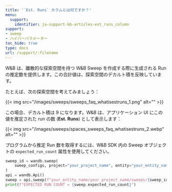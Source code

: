 ```yaml
---
title: '`Est. Runs` カラムとは何ですか？'
menu:
  support:
    identifier: ja-support-kb-articles-est_runs_column
support:
- sweep
- ハイパーパラメーター
toc_hide: true
type: docs
url: /support/:filename
---
```


W&B は、離散的な探索空間を持つ W&B Sweep を作成する際に生成される Run の推定数を提供します。この合計値は、探索空間のデカルト積を反映しています。

たとえば、次の探索空間を考えてみましょう：

{{< img src="/images/sweeps/sweeps_faq_whatisestruns_1.png" alt="" >}}

この場合、デカルト積は 9 になります。W&B は、アプリケーション UI にこの値を推定された run の数 (**Est. Runs**) として表示します：

{{< img src="/images/sweeps/spaces_sweeps_faq_whatisestruns_2.webp" alt="" >}}

プログラムから推定 Run 数を取得するには、W&B SDK 内の Sweep オブジェクトの `expected_run_count` 属性を使用してください。

```python
sweep_id = wandb.sweep(
    sweep_configs, project="your_project_name", entity="your_entity_name"
)
api = wandb.Api()
sweep = api.sweep(f"your_entity_name/your_project_name/sweeps/{sweep_id}")
print(f"EXPECTED RUN COUNT = {sweep.expected_run_count}")
```